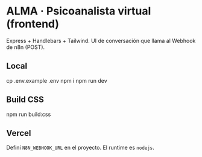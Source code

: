 
# ALMA · Psicoanalista virtual (frontend)
Express + Handlebars + Tailwind. UI de conversación que llama al Webhook de n8n (POST).

## Local
cp .env.example .env
npm i
npm run dev

## Build CSS
npm run build:css

## Vercel
Definí `N8N_WEBHOOK_URL` en el proyecto. El runtime es `nodejs`.
